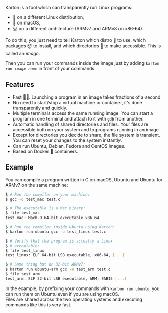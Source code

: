 Karton is a tool which can transparently run Linux programs:

* 🐧 on a different Linux distribution,
* 🍎 on macOS,
* 💻 on a different architecture (ARMv7 and ARMv8 on x86-64).

To do this, you just need to tell Karton which distro 🐧 to use, which packages 📦 to install, and which directories 📂 to make accessible. This is called an *image*.

Then you can run your commands inside the image just by adding <code>karton run <i>image-name</i></code> in front of your commands.


Features
--------

* Fast 🏃🏽. Launching a program in an image takes fractions of a second.
* No need to start/stop a virtual machine or container, it's done transparently and quickly.
* Multiple terminals access the same running image. You can start a program in one terminal and attach to it with `gdb` from another.
* Automatic handling of shared directories and files. Your files are accessible both on your system and to programs running in an image.
* Except for directories you decide to share, the file system is transient. You can reset your changes to the system instantly.
* Can run Ubuntu, Debian, Fedora and CentOS images.
* Based on Docker 🐳 containers.


Example
-------

You can compile a program written in C on macOS, Ubuntu and Ubuntu for ARMv7 on the same machine:

``` sh
$ # Run the compiler on your machine:
$ gcc -o test_mac test.c

$ # The executable is a Mac binary:
$ file test_mac
test_mac: Mach-O 64-bit executable x86_64

$ # Run the compiler inside Ubuntu using Karton:
$ karton run ubuntu gcc -o test_linux test.c

$ # Verify that the program is actually a Linux
$ # executable:
$ file test_linux
test_linux: ELF 64-bit LSB executable, x86-64, [...]

$ # Same thing but on 32-bit ARMv7:
$ karton run ubuntu-arm gcc -o test_arm test.c
$ file test_arm
test_arm: ELF 32-bit LSB executable, ARM, EABI5 [...]
```

In the example, by prefixing your commands with `karton run ubuntu`, you can run them on Ubuntu even if you are using macOS.<br>
Files are shared across the two operating systems and executing commands like this is very fast.

